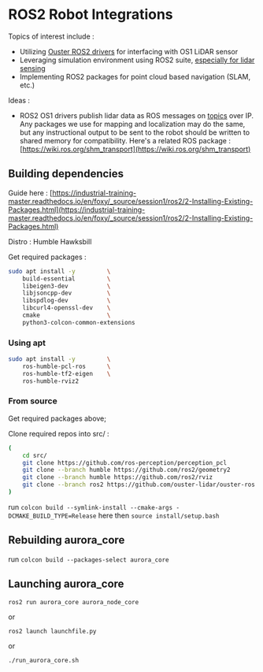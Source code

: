# ROS2 Robot Integrations

Topics of interest include :
- Utilizing [Ouster ROS2 drivers](https://github.com/ouster-lidar/ouster-ros/tree/master) for interfacing with OS1 LiDAR sensor
- Leveraging simulation environment using ROS2 suite, [especially for lidar sensing](https://wilselby.com/2019/05/simulating-an-ouster-os-1-lidar-sensor-in-ros-gazebo-and-rviz/)
- Implementing ROS2 packages for point cloud based navigation (SLAM, etc.)

Ideas :
- ROS2 OS1 drivers publish lidar data as ROS messages on [topics](https://docs.ros.org/en/foxy/Tutorials/Beginner-CLI-Tools/Understanding-ROS2-Topics/Understanding-ROS2-Topics.html) over IP. Any packages we use for mapping and localization may do the same, but any instructional output to be sent to the robot should be written to shared memory for compatibility. Here's a related ROS package : [https://wiki.ros.org/shm_transport](https://wiki.ros.org/shm_transport)

## Building dependencies

Guide here : [https://industrial-training-master.readthedocs.io/en/foxy/_source/session1/ros2/2-Installing-Existing-Packages.html](https://industrial-training-master.readthedocs.io/en/foxy/_source/session1/ros2/2-Installing-Existing-Packages.html)

Distro : Humble Hawksbill

Get required packages :

```bash
sudo apt install -y         \
    build-essential         \
    libeigen3-dev           \
    libjsoncpp-dev          \
    libspdlog-dev           \
    libcurl4-openssl-dev    \
    cmake                   \
    python3-colcon-common-extensions
```

### Using apt 

```bash
sudo apt install -y         \
    ros-humble-pcl-ros      \
    ros-humble-tf2-eigen    \
    ros-humble-rviz2
```

### From source

Get required packages above;

Clone required repos into src/ :
```bash
(
    cd src/
    git clone https://github.com/ros-perception/perception_pcl
    git clone --branch humble https://github.com/ros2/geometry2
    git clone --branch humble https://github.com/ros2/rviz
    git clone --branch ros2 https://github.com/ouster-lidar/ouster-ros.git
)
```

run `colcon build --symlink-install --cmake-args -DCMAKE_BUILD_TYPE=Release` here then `source install/setup.bash`

## Rebuilding aurora_core

run `colcon build --packages-select aurora_core`

## Launching aurora_core

`ros2 run aurora_core aurora_node_core`

or

`ros2 launch launchfile.py`

or

`./run_aurora_core.sh`
